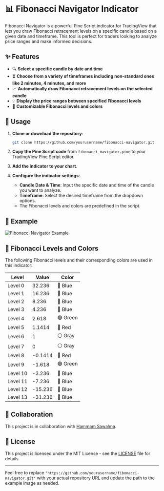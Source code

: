 # 📊 Fibonacci Navigator Indicator

Fibonacci Navigator is a powerful Pine Script indicator for TradingView that lets you draw Fibonacci retracement levels on a specific candle based on a given date and timeframe. This tool is perfect for traders looking to analyze price ranges and make informed decisions.

## ✨ Features

- 🔍 **Select a specific candle by date and time**
- ⏳ **Choose from a variety of timeframes including non-standard ones like 2 minutes, 4 minutes, and more**
- 📈 **Automatically draw Fibonacci retracement levels on the selected candle**
- 💡 **Display the price ranges between specified Fibonacci levels**
- 🎨 **Customizable Fibonacci levels and colors**

## 🚀 Usage

1. **Clone or download the repository**:
   ```bash
   git clone https://github.com/yourusername/fibonacci-navigator.git
   ```

2. **Copy the Pine Script code** from `fibonacci_navigator.pine` to your TradingView Pine Script editor.

3. **Add the indicator to your chart**.

4. **Configure the indicator settings**:
   - **Candle Date & Time**: Input the specific date and time of the candle you want to analyze.
   - **Timeframe**: Select the desired timeframe from the dropdown options.
   - The Fibonacci levels and colors are predefined in the script.

## 🌟 Example

![Fibonacci Navigator Example](path/to/your/example_image.png)

## 🎨 Fibonacci Levels and Colors

The following Fibonacci levels and their corresponding colors are used in this indicator:

| Level   | Value   | Color   |
|---------|---------|---------|
| Level 0 | 32.236  | 🔵 Blue    |
| Level 1 | 16.236  | 🔵 Blue    |
| Level 2 | 8.236   | 🔵 Blue    |
| Level 3 | 4.236   | 🔵 Blue    |
| Level 4 | 2.618   | 🟢 Green   |
| Level 5 | 1.1414  | 🔴 Red     |
| Level 6 | 1       | ⚪ Gray    |
| Level 7 | 0       | ⚪ Gray    |
| Level 8 | -0.1414 | 🔴 Red     |
| Level 9 | -1.618  | 🟢 Green   |
| Level 10| -3.236  | 🔵 Blue    |
| Level 11| -7.236  | 🔵 Blue    |
| Level 12| -15.236 | 🔵 Blue    |
| Level 13| -31.236 | 🔵 Blue    |

## 🤝 Collaboration

This project is in collaboration with [Hammam Sawalma](https://github.com/hammamsawalma).

## 📜 License

This project is licensed under the MIT License - see the [LICENSE](LICENSE) file for details.

---

Feel free to replace `"https://github.com/yourusername/fibonacci-navigator.git"` with your actual repository URL and update the path to the example image as needed.
